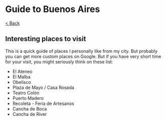 # Guide to Buenos Aires
[< Back](./README.md)
## Interesting places to visit
This is a quick guide of places I personally like from my city. But probably you can get more custom places on Google. But if you have very short time for your visit, you might seriously think on these list:
- El Ateneo
- El Malba
- Obelisco
- Plaza de Mayo / Casa Rosada
- Teatro Colón
- Puerto Madero
- Recoleta - Feria de Artesanos
- Cancha de Boca
- Cancha de River


